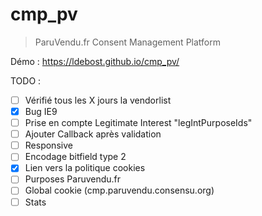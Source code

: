 # cmp_pv
> ParuVendu.fr Consent Management Platform

Démo : https://ldebost.github.io/cmp_pv/

TODO :
- [ ] Vérifié tous les X jours la vendorlist
- [x] Bug IE9
- [ ] Prise en compte Legitimate Interest "legIntPurposeIds"
- [ ] Ajouter Callback après validation
- [ ] Responsive
- [ ] Encodage bitfield type 2
- [x] Lien vers la politique cookies
- [ ] Purposes Paruvendu.fr
- [ ] Global cookie (cmp.paruvendu.consensu.org)
- [ ] Stats